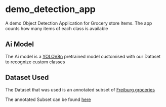 # demo_detection_app

A demo Object Detection Application for Grocery store Items.
The app counts how many items of each class is available

## Ai Model

The Ai model is a [YOLOV8n](https://docs.ultralytics.com/) pretrained model customised with our Dataset to recognize custom classes

## Dataset Used

The Dataset that was used is an annotated subset of [Freiburg groceries](http://aisdatasets.informatik.uni-freiburg.de/freiburg_groceries_dataset/)

The annotated Subset can be found [here](https://app.roboflow.com/project/retail-objects-xb3fz/2)
